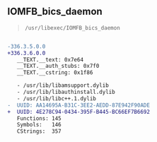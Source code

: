 ## IOMFB_bics_daemon

> `/usr/libexec/IOMFB_bics_daemon`

```diff

-336.3.5.0.0
+336.3.6.0.0
   __TEXT.__text: 0x7e64
   __TEXT.__auth_stubs: 0x7f0
   __TEXT.__cstring: 0x1f86

   - /usr/lib/libamsupport.dylib
   - /usr/lib/libauthinstall.dylib
   - /usr/lib/libc++.1.dylib
-  UUID: AA14695A-B31C-3EE2-AEDD-87E942F90ADE
+  UUID: 4E278C94-0434-395F-B445-BC66EF7B6692
   Functions: 145
   Symbols:   146
   CStrings:  357

```
